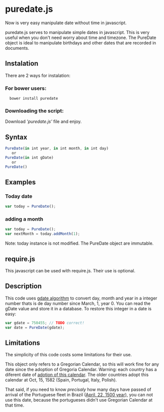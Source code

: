 puredate.js
===========

Now is very easy manipulate date without time in javascript.

puredate.js serves to manipulate simple dates in javascript. This is very useful when you don't need worry about
time and timezone. The PureDate object is ideal to manipulate birthdays and other dates that are recorded in documents.

Instalation
-----------
There are 2 ways for instalation:

### For bower users:
```
  bower install puredate
```

### Downloading the script:

Download *'puredate.js'* file and enjoy.

Syntax
------

```js
PureDate(in int year, in int month, in int day)
   or
PureDate(in int gDate)
   or
PureDate()
```

Examples
--------

### Today date

```js
var today = PureDate();
```

### adding a month

```js
var today = PureDate();
var nextMonth = today.addMonth(1);
```

Note: today instance is not modified. The PureDate object are immutable.

require.js
----------

This javascript can be used with require.js. Their use is optional.


Description
-----------
This code uses [gdate algorithm][1] to convert day, month and year in a integer number thats is de day number since March, 1, year 0. You can read the gDate value and store it in a database. To restore this integer in a date is easy:
```js
var gdate = 750455; // TODO correct!
var date = PureDate(gdate);
```

Limitations
-----------
The simplicity of this code costs some limitations for their use.

This object only refers to a Gregorian Calendar, so this will work fine for any date since the adoption of Gregoria Calendar. Warning: each country has a diferent date of [adotion of this calendar][2]. The older countries adopt this calendar at Oct, 15, 1582 (Spain, Portugal, Italy, Polish).

That said, if you need to know _precisaly_ how many days have passed of arrival of the Portuguese fleet in Brazil ([April, 22, 1500 year][4]), you can not use this date, because the portugueses didn't use Gregorian Calendar at that time.

  [1]: http://alcor.concordia.ca/~gpkatch/gdate-algorithm.html "gdate algorithm (Concordia University/CA)"
  [2]: http://en.wikipedia.org/wiki/Adoption_of_the_Gregorian_calendar "Adoption of Gregoria Calendar (wikipedia)"
  [3]: http://en.wikipedia.org/wiki/ISO_8601 "ISO8601 (wikipedia)"
  [4]: http://en.wikipedia.org/wiki/Colonial_Brazil#Discovery_and_early_exploitation "Brazil Discovery"
